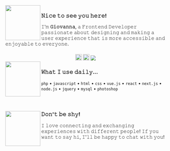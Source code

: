 <img align="left" height="110" src="https://media3.giphy.com/media/h4NBOrvSfrofTzF7Vz/giphy.webp?cid=ecf05e47l4ccef6cbx9g83wvg7v5mk2inmyvp9sftiouifmg&ep=v1_stickers_search&rid=giphy.webp&ct=s">

### 𝙽𝚒𝚌𝚎 𝚝𝚘 𝚜𝚎𝚎 𝚢𝚘𝚞 𝚑𝚎𝚛𝚎!

𝙸'𝚖 **𝙶𝚒𝚘𝚟𝚊𝚗𝚗𝚊**, 𝚊 𝙵𝚛𝚘𝚗𝚝𝚎𝚗𝚍 𝙳𝚎𝚟𝚎𝚕𝚘𝚙𝚎𝚛 𝚙𝚊𝚜𝚜𝚒𝚘𝚗𝚊𝚝𝚎 𝚊𝚋𝚘𝚞𝚝 𝚍𝚎𝚜𝚒𝚐𝚗𝚒𝚗𝚐 𝚊𝚗𝚍 𝚖𝚊𝚔𝚒𝚗𝚐 𝚊 𝚞𝚜𝚎𝚛 𝚎𝚡𝚙𝚎𝚛𝚒𝚎𝚗𝚌𝚎 𝚝𝚑𝚊𝚝 𝚒𝚜 𝚖𝚘𝚛𝚎 𝚊𝚌𝚌𝚎𝚜𝚜𝚒𝚋𝚕𝚎 𝚊𝚗𝚍 𝚎𝚗𝚓𝚘𝚢𝚊𝚋𝚕𝚎 𝚝𝚘 𝚎𝚟𝚎𝚛𝚢𝚘𝚗𝚎.

###

<div align="center">
  <a href="https://www.linkedin.com/in/giovannalemeamadeu" target="_blank">
    <img src="https://img.shields.io/static/v1?message=LinkedIn&logo=linkedin&label=&color=0077B5&logoColor=white&labelColor=&style=for-the-badge" height="20" alt="linkedin logo"/></a>
  <img src="https://img.shields.io/static/v1?message=gi.gio&logo=discord&label=&color=7289DA&logoColor=white&labelColor=&style=for-the-badge" height="20" alt="discord logo"/>
  <a href="https://github.com/Giigio">
    <img src="https://img.shields.io/github/followers/giigio?label=follow&style=social">
  </a>
</div>

<img align="left" height="110" src="https://i.giphy.com/ES4Vcv8zWfIt2.webp">

### 𝚆𝚑𝚊𝚝 𝙸 𝚞𝚜𝚎 𝚍𝚊𝚒𝚕𝚢...

`php` • `javascript` • `html` • `css` • `vue.js` • `react` • `next.js` • `node.js` • `jquery` • `mysql` • `photoshop`

###

</br>

###

<img align="left" height="110" src="https://media0.giphy.com/media/VwYiZGgHeQMr9XayMT/giphy.webp?cid=ecf05e472jly0jlflyzz9upygkj37ywnr9opm3aid96ylujr&ep=v1_stickers_search&rid=giphy.webp&ct=s">

### 𝙳𝚘𝚗'𝚝 𝚋𝚎 𝚜𝚑𝚢!

𝙸 𝚕𝚘𝚟𝚎 𝚌𝚘𝚗𝚗𝚎𝚌𝚝𝚒𝚗𝚐 𝚊𝚗𝚍 𝚎𝚡𝚌𝚑𝚊𝚗𝚐𝚒𝚗𝚐 𝚎𝚡𝚙𝚎𝚛𝚒𝚎𝚗𝚌𝚎𝚜 𝚠𝚒𝚝𝚑 𝚍𝚒𝚏𝚏𝚎𝚛𝚎𝚗𝚝 𝚙𝚎𝚘𝚙𝚕𝚎! 𝙸𝚏 𝚢𝚘𝚞 𝚠𝚊𝚗𝚝 𝚝𝚘 𝚜𝚊𝚢 𝚑𝚒, 𝙸'𝚕𝚕 𝚋𝚎 𝚑𝚊𝚙𝚙𝚢 𝚝𝚘 𝚌𝚑𝚊𝚝 𝚠𝚒𝚝𝚑 𝚢𝚘𝚞!

###

